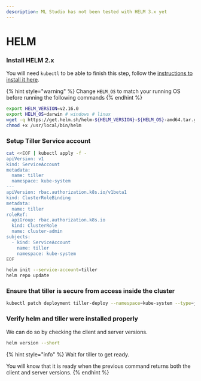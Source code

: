 ```yaml
---
description: ML Studio has not been tested with HELM 3.x yet
---
```


# HELM

### Install HELM 2.x

You will need `kubectl` to be able to finish this step, follow the [instructions to install it here](https://kubernetes.io/docs/tasks/tools/install-kubectl).

{% hint style="warning" %}
Change `HELM_OS` to match your running OS before running the following commands
{% endhint %}

```bash
export HELM_VERSION=v2.16.0
export HELM_OS=darwin # windows # linux
wget -q https://get.helm.sh/helm-${HELM_VERSION}-${HELM_OS}-amd64.tar.gz -O - | tar -xzO ${HELM_OS}-amd64/helm > /usr/local/bin/helm && \
chmod +x /usr/local/bin/helm
```

### Setup Tiller Service account

```bash
cat <<EOF | kubectl apply -f -
apiVersion: v1
kind: ServiceAccount
metadata:
  name: tiller
  namespace: kube-system
---
apiVersion: rbac.authorization.k8s.io/v1beta1
kind: ClusterRoleBinding
metadata:
  name: tiller
roleRef:
  apiGroup: rbac.authorization.k8s.io
  kind: ClusterRole
  name: cluster-admin
subjects:
  - kind: ServiceAccount
    name: tiller
    namespace: kube-system
EOF

helm init --service-account=tiller
helm repo update
```

### Ensure that tiller is secure from access inside the cluster

```bash
kubectl patch deployment tiller-deploy --namespace=kube-system --type=json --patch='[{"op": "add", "path": "/spec/template/spec/containers/0/command", "value": ["/tiller", "--listen=localhost:44134"]}]'
```

### Verify helm and tiller were installed properly

We can do so by checking the client and server versions.

```bash
helm version --short
```

{% hint style="info" %}
Wait for tiller to get ready.

You will know that it is ready when the previous command returns both the client and server versions.
{% endhint %}



